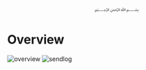 <p align="center">
   ﷽
</p>

# Overview

![overview]
![sendlog]

  [overview]: https://raw.githubusercontent.com/muflihun/residue/develop/docs/residue-overview.png?v2
  [sendlog]: https://raw.githubusercontent.com/muflihun/residue/develop/docs/send-log.png?v2
